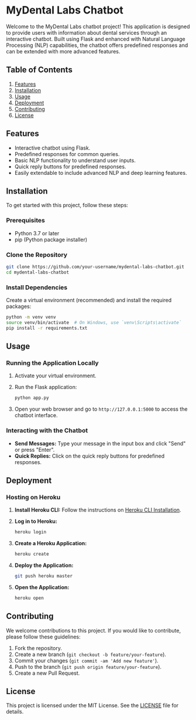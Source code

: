 # MyDental Labs Chatbot

Welcome to the MyDental Labs chatbot project! This application is designed to provide users with information about dental services through an interactive chatbot. Built using Flask and enhanced with Natural Language Processing (NLP) capabilities, the chatbot offers predefined responses and can be extended with more advanced features.

## Table of Contents

1. [Features](#features)
2. [Installation](#installation)
3. [Usage](#usage)
4. [Deployment](#deployment)
5. [Contributing](#contributing)
6. [License](#license)

## Features

- Interactive chatbot using Flask.
- Predefined responses for common queries.
- Basic NLP functionality to understand user inputs.
- Quick reply buttons for predefined responses.
- Easily extendable to include advanced NLP and deep learning features.

## Installation

To get started with this project, follow these steps:

### Prerequisites

- Python 3.7 or later
- pip (Python package installer)

### Clone the Repository

```bash
git clone https://github.com/your-username/mydental-labs-chatbot.git
cd mydental-labs-chatbot
```

### Install Dependencies

Create a virtual environment (recommended) and install the required packages:

```bash
python -m venv venv
source venv/bin/activate  # On Windows, use `venv\Scripts\activate`
pip install -r requirements.txt
```

## Usage

### Running the Application Locally

1. Activate your virtual environment.
2. Run the Flask application:

    ```bash
    python app.py
    ```

3. Open your web browser and go to `http://127.0.0.1:5000` to access the chatbot interface.

### Interacting with the Chatbot

- **Send Messages:** Type your message in the input box and click "Send" or press "Enter".
- **Quick Replies:** Click on the quick reply buttons for predefined responses.

## Deployment

### Hosting on Heroku

1. **Install Heroku CLI:**
   Follow the instructions on [Heroku CLI Installation](https://devcenter.heroku.com/articles/heroku-cli).

2. **Log in to Heroku:**

    ```bash
    heroku login
    ```

3. **Create a Heroku Application:**

    ```bash
    heroku create
    ```

4. **Deploy the Application:**

    ```bash
    git push heroku master
    ```

5. **Open the Application:**

    ```bash
    heroku open
    ```

## Contributing

We welcome contributions to this project. If you would like to contribute, please follow these guidelines:

1. Fork the repository.
2. Create a new branch (`git checkout -b feature/your-feature`).
3. Commit your changes (`git commit -am 'Add new feature'`).
4. Push to the branch (`git push origin feature/your-feature`).
5. Create a new Pull Request.

## License

This project is licensed under the MIT License. See the [LICENSE](LICENSE) file for details.
